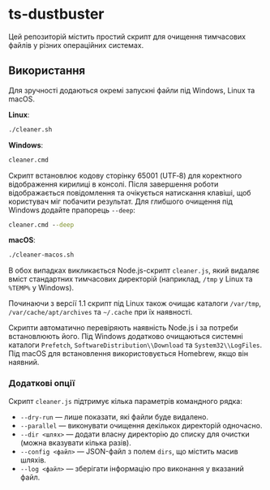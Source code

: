 # ts-dustbuster

Цей репозиторій містить простий скрипт для очищення тимчасових файлів у різних операційних системах.

## Використання

Для зручності додаються окремі запускні файли під Windows, Linux та macOS.

**Linux**:
```bash
./cleaner.sh
```

**Windows**:
```cmd
cleaner.cmd
```
Скрипт встановлює кодову сторінку 65001 (UTF‑8) для коректного відображення кирилиці в консолі.
Після завершення роботи відображається повідомлення та очікується натискання клавіші,
щоб користувач міг побачити результат.
Для глибшого очищення під Windows додайте прапорець `--deep`:
```cmd
cleaner.cmd --deep
```

**macOS**:
```bash
./cleaner-macos.sh
```

В обох випадках викликається Node.js-скрипт `cleaner.js`, який видаляє вміст стандартних тимчасових директорій (наприклад, `/tmp` у Linux та `%TEMP%` у Windows).

Починаючи з версії 1.1 скрипт під Linux також очищає каталоги `/var/tmp`, `/var/cache/apt/archives` та `~/.cache` при їх наявності.

Скрипти автоматично перевіряють наявність Node.js і за потреби встановлюють його. Під Windows додатково очищаються системні каталоги `Prefetch`, `SoftwareDistribution\\Download` та `System32\\LogFiles`. Під macOS для встановлення використовується Homebrew, якщо він наявний.

### Додаткові опції

Скрипт `cleaner.js` підтримує кілька параметрів командного рядка:

- `--dry-run` — лише показати, які файли буде видалено.
- `--parallel` — виконувати очищення декількох директорій одночасно.
- `--dir <шлях>` — додати власну директорію до списку для очистки (можна вказувати кілька разів).
- `--config <файл>` — JSON-файл з полем `dirs`, що містить масив шляхів.
- `--log <файл>` — зберігати інформацію про виконання у вказаний файл.
